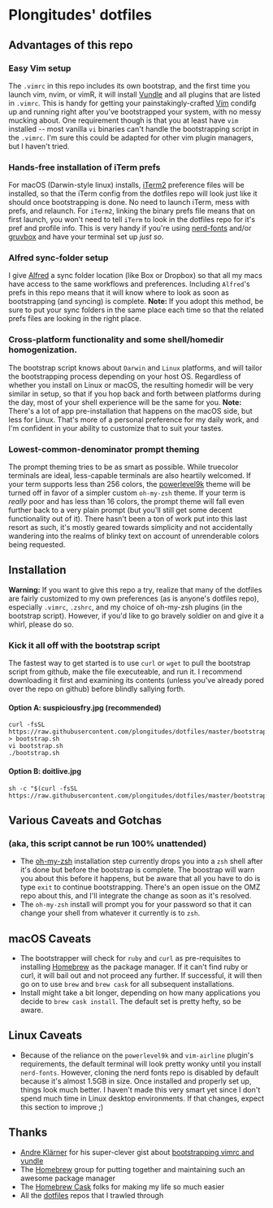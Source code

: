 # Plongitudes' dotfiles
## Advantages of this repo
### Easy Vim setup
The `.vimrc` in this repo includes its own bootstrap, and the first time you launch vim, nvim, or vimR, it will install [Vundle](https://github.com/VundleVim/Vundle.vim) and all plugins that are listed in `.vimrc`. This is handy for getting your painstakingly-crafted [Vim](https://www.vim.org) condifg up and running right after you've bootstrapped your system, with no messy mucking about. One requirement though is that you at least have `vim` installed -- most vanilla `vi` binaries can't handle the bootstrapping script in the `.vimrc`. I'm sure this could be adapted for other vim plugin managers, but I haven't tried.
### Hands-free installation of iTerm prefs
For macOS (Darwin-style linux) installs, [iTerm2](https://www.iterm2.com/) preference files will be installed, so that the iTerm config from the dotfiles repo will look just like it should once bootstrapping is done. No need to launch iTerm, mess with prefs, and relaunch. For `iTerm2`, linking the binary prefs file means that on first launch, you won't need to tell `iTerm` to look in the dotfiles repo for it's pref and profile info. This is very handy if you're using [nerd-fonts](https://github.com/ryanoasis/nerd-fonts) and/or [gruvbox](https://github.com/morhetz/gruvbox) and have your terminal set up *just so*.
### Alfred sync-folder setup 
I give [Alfred](https://www.alfredapp.com/) a sync folder location (like Box or Dropbox) so that all my macs have access to the same workflows and preferences. Including `Alfred`'s prefs in this repo means that it will know where to look as soon as bootstrapping (and syncing) is complete.
__Note:__ If you adopt this method, be sure to put your sync folders in the same place each time so that the related prefs files are looking in the right place.
### Cross-platform functionality and some shell/homedir homogenization.
The bootstrap script knows about `Darwin` and `Linux` platforms, and will tailor the bootstrapping process depending on your host OS. Regardless of whether you install on Linux or macOS, the resulting homedir will be very similar in setup, so that if you hop back and forth between platforms during the day, most of your shell experience will be the same for you.
__Note:__ There's a lot of app pre-installation that happens on the macOS side, but less for Linux. That's more of a personal preference for my daily work, and I'm confident in your ability to customize that to suit your tastes.
### Lowest-common-denominator prompt theming
The prompt theming tries to be as smart as possible. While truecolor terminals are ideal, less-capable terminals are also heartily welcomed. If your term supports less than 256 colors, the [powerlevel9k](https://github.com/bhilburn/powerlevel9k) theme will be turned off in favor of a simpler custom `oh-my-zsh` theme. If your term is _really_ poor and has less than 16 colors, the prompt theme will fall even further back to a very plain prompt (but you'll still get some decent functionality out of it). There hasn't been a ton of work put into this last resort as such, it's mostly geared towards simplicity and not accidentally wandering into the realms of blinky text on account of unrenderable colors being requested.


## Installation
__Warning:__ If you want to give this repo a try, realize that many of the dotfiles are fairly customized to my own preferences (as is anyone's dotfiles repo), especially `.vimrc`, `.zshrc`, and my choice of oh-my-zsh plugins (in the bootstrap script). However, if you'd like to go bravely soldier on and give it a whirl, please do so.

### Kick it all off with the bootstrap script
The fastest way to get started is to use `curl` or `wget` to pull the bootstrap script from github, make the file executeable, and run it. I recommend downloading it first and examining its contents (unless you've already pored over the repo on github) before blindly sallying forth.

#### Option A: suspiciousfry.jpg (recommended)
```
curl -fsSL https://raw.githubusercontent.com/plongitudes/dotfiles/master/bootstrap.sh > bootstrap.sh
vi bootstrap.sh
./bootstrap.sh
```

#### Option B: doitlive.jpg
```
sh -c "$(curl -fsSL https://raw.githubusercontent.com/plongitudes/dotfiles/master/bootstrap.sh)"
```

## Various Caveats and Gotchas
### (aka, this script cannot be run 100% unattended)
- The [oh-my-zsh](http://ohmyz.sh/) installation step currently drops you into a `zsh` shell after it's done but before the bootstrap is complete. The boostrap will warn you about this before it happens, but be aware that all you have to do is type `exit` to continue bootstrapping. There's an open issue on the OMZ repo about this, and I'll integrate the change as soon as it's resolved.
- The `oh-my-zsh` install will prompt you for your password so that it can change your shell from whatever it currently is to `zsh`.

## macOS Caveats
- The bootstrapper will check for `ruby` and `curl` as pre-requisites to installing [Homebrew](https://brew.sh/) as the package manager. If it can't find ruby or curl, it will bail out and not proceed any further. If successful, it will then go on to use `brew` and `brew cask` for all subsequent installations.
- Install might take a bit longer, depending on how many applications you decide to `brew cask install`. The default set is pretty hefty, so be aware.

## Linux Caveats
- Because of the reliance on the `powerlevel9k` and `vim-airline` plugin's requirements, the default terminal will look pretty wonky until you install `nerd-fonts`. However, cloning the nerd fonts repo is disabled by default because it's almost 1.5GB in size. Once installed and properly set up, things look much better. I haven't made this very smart yet since I don't spend much time in Linux desktop environments. If that changes, expect this section to improve ;)

## Thanks
- [Andre Klärner](https://github.com/klaernie) for his super-clever gist about [bootstrapping vimrc and vundle](https://gist.github.com/klaernie/db37962e955c82254fed)
- The [Homebrew](https://brew.sh/) group for putting together and maintaining such an awesome package manager
- The [Homebrew Cask](https://github.com/caskroom/homebrew-cask) folks for making my life so much easier
- All the [dotfiles](https://dotfiles.github.io/) repos that I trawled through
